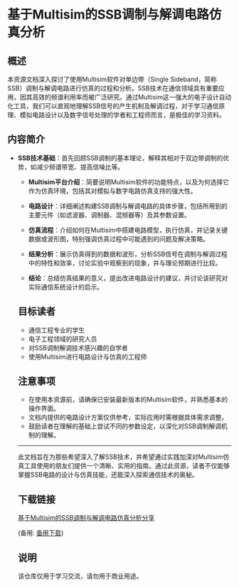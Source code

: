 # 基于Multisim的SSB调制与解调电路仿真分析

## 概述

本资源文档深入探讨了使用Multisim软件对单边带（Single Sideband，简称SSB）调制与解调电路进行仿真的过程和分析。SSB技术在通信领域具有重要应用，因其高效的频谱利用率而被广泛研究。通过Multisim这一强大的电子设计自动化工具，我们可以直观地理解SSB信号的产生机制及解调过程，对于学习通信原理、模拟电路设计以及数字信号处理的学者和工程师而言，是极佳的学习资料。

## 内容简介

- **SSB技术基础**：首先回顾SSB调制的基本理论，解释其相对于双边带调制的优势，如减少频谱带宽、提高信噪比等。

  - **Multisim平台介绍**：简要说明Multisim软件的功能特点，以及为何选择它作为仿真环境，包括其对模拟与数字电路仿真支持的强大性。

  - **电路设计**：详细阐述构建SSB调制与解调电路的具体步骤，包括所用到的主要元件（如滤波器、调制器、混频器等）及其参数设置。

  - **仿真流程**：介绍如何在Multisim中搭建电路模型，执行仿真，并记录关键数据或波形图，特别强调仿真过程中可能遇到的问题及解决策略。

  - **结果分析**：展示仿真得到的数据和波形，分析SSB信号在调制与解调过程中的特性和效率，讨论实验中观察到的现象，并与理论预期进行比较。

  - **结论**：总结仿真结果的意义，提出改进电路设计的建议，并讨论该研究对实际通信系统设计的启示。

  ## 目标读者

  - 通信工程专业的学生
  - 电子工程领域的研究人员
  - 对SSB调制解调技术感兴趣的自学者
  - 使用Multisim进行电路设计与仿真的工程师

  ## 注意事项

  - 在使用本资源前，请确保已安装最新版本的Multisim软件，并熟悉基本的操作界面。
  - 文档内提供的电路设计方案仅供参考，实际应用时需根据具体需求调整。
  - 鼓励读者在理解的基础上尝试不同的参数设定，以深化对SSB调制解调机制的理解。

  ---

  此文档旨在为那些希望深入了解SSB技术，并希望通过实践加深对Multisim仿真工具使用的朋友们提供一个清晰、实用的指南。通过此资源，读者不仅能够掌握SSB电路的设计与仿真技能，还能深入探索通信技术的奥秘。

  ## 下载链接
  [基于Multisim的SSB调制与解调电路仿真分析分享](https://pan.quark.cn/s/7ec78bf11448) 

  (备用: [备用下载](https://pan.baidu.com/s/17oB0ikqDsTIQrKbUU7c60g?pwd=1234))

  ## 说明

  该仓库仅用于学习交流，请勿用于商业用途。
